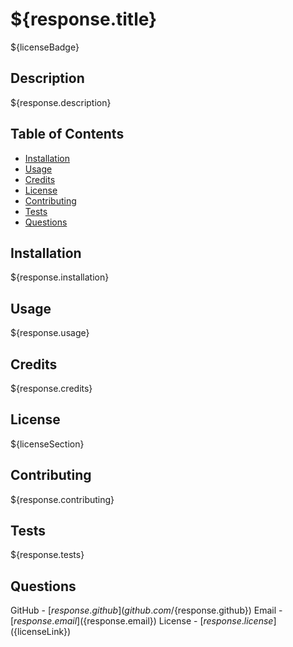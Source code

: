# ${response.title}
  ${licenseBadge}
## Description
  ${response.description}
## Table of Contents
- [Installation](#installation)
- [Usage](#usage)
- [Credits](#credits)
- [License](#license)
- [Contributing](#contributing)
- [Tests](#tests)
- [Questions](#questions)
## Installation 
  ${response.installation}
## Usage 
  ${response.usage}
## Credits
  ${response.credits}
## License
  ${licenseSection}
## Contributing
  ${response.contributing}
## Tests
  ${response.tests}
## Questions
  GitHub - [${response.github}](github.com/${response.github})
  Email - [${response.email}](${response.email})
  License - [${response.license}](${licenseLink})